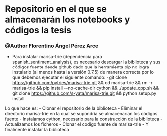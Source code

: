 # Repositorio en el que se almacenarán los notebooks y códigos la tesis

### @Author Florentino Ángel Pérez Arce

- Para instalar marisa-trie (dependencia para spanish_sentiment_analysis), es necesario descargar la biblioteca y sus códigos fuente desde github dado que la herramienta pip no logra instalarlo (al menos hasta la versión 0.7.5) de manera correcta por lo que debemos ejecutar el siguiente comando:
· git clone https://github.com/pytries/marisa-trie.git && cd marisa-trie && rm -r marisa-trie && pip install --no-cache-dir cython && ./update_cpp.sh && git clone https://github.com/s-yata/marisa-trie.git && python setup.py install

Lo que hace es:
    - Clonar el repositorio de la biblioteca
    - Eliminar el directorio marisa-trie en la cual se supondría se almacenarían los códigos fuente
    - Instalamos cython, necesario para la construcción de la biblioteca
    - Actualizamos los ficheros
    - Clonar el codigo fuente de marisa-trie 
    - Y finalmente instalar la biblioteca
